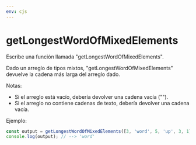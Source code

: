 ```yaml
---
env: cjs
---
```


# getLongestWordOfMixedElements

Escribe una función llamada "getLongestWordOfMixedElements".

Dado un arreglo de tipos mixtos, "getLongestWordOfMixedElements" devuelve la
cadena más larga del arreglo dado.

Notas:

- Si el arreglo está vacío, debería devolver una cadena vacía ("").
- Si el arreglo no contiene cadenas de texto, debería devolver una cadena vacía.

Ejemplo:

```js
const output = getLongestWordOfMixedElements([3, 'word', 5, 'up', 3, 1]);
console.log(output); // --> 'word'
```
